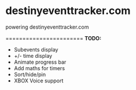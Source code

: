 destinyeventtracker.com
=======================

powering destinyeventtracker.com



=======================
**TODO:**
* Subevents display
* +/- time display
* Animate progress bar
* Add maths for timers
* Sort/hide/pin
* XBOX Voice support
